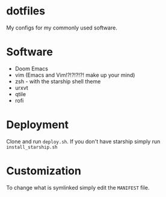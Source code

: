 # dotfiles #

My configs for my commonly used software.

# Software #

* Doom Emacs
* vim (Emacs and Vim!?!?!?!?! make up your mind) 
* zsh - with the starship shell theme
* urxvt
* qtile
* rofi

# Deployment #

Clone and run `deploy.sh`.
If you don't have starship simply run `install_starship.sh`

# Customization #
To change what is symlinked simply edit the `MANIFEST` file.
